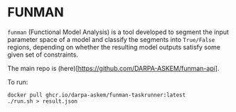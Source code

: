 # FUNMAN

`funman` (Functional Model Analysis) is a tool developed to segment the input parameter space of a model and classify the segments into `True/False` regions, depending on whether 
the resulting model outputs satisfy some given set of constraints.

The main repo is (here)[https://github.com/DARPA-ASKEM/funman-api].

To run:
```shell
docker pull ghcr.io/darpa-askem/funman-taskrunner:latest
./run.sh > result.json
```